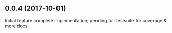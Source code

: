 ## 0.0.4 (2017-10-01)
Initial feature complete implementation; pending full testsuite for coverage & more docs.
